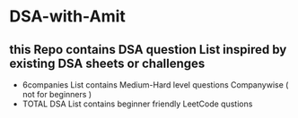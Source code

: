 ﻿# DSA-with-Amit
## this Repo contains DSA question List inspired by existing DSA sheets or challenges 
 <ul>
  <li>6companies List contains Medium-Hard level questions Companywise ( not for beginners )</li>
  <li>TOTAL DSA List contains beginner friendly LeetCode qustions </li>
 </ul>
